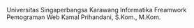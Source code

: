 Universitas Singaperbangsa Karawang
Informatika
Freamwork Pemograman Web
Kamal Prihandani, S.Kom., M.Kom.
